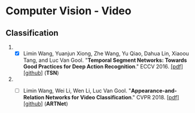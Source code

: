 # Computer Vision - Video

## Classification
1. - [x] Limin Wang, Yuanjun Xiong, Zhe Wang, Yu Qiao, Dahua Lin, Xiaoou Tang, and Luc Van Gool. "**Temporal Segment Networks: Towards Good Practices for Deep Action Recognition**." ECCV 2016. [[pdf]](http://papers.nips.cc/paper/4824-imagenet-classification-with-deep-convolutional-neural-networks)[[github]](https://github.com/yjxiong/temporal-segment-networks) (**TSN**)

1. - [ ] Limin Wang, Wei Li, Wen Li, Luc Van Gool. "**Appearance-and-Relation Networks for Video Classification**." CVPR 2018. [[pdf]](https://arxiv.org/abs/1711.09125)[[github]](https://github.com/wanglimin/ARTNet) (**ARTNet**)


